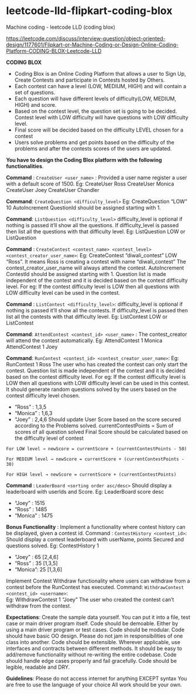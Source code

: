 # leetcode-lld-flipkart-coding-blox

Machine coding - leetcode LLD (coding blox)

https://leetcode.com/discuss/interview-question/object-oriented-design/1177601/Flipkart-or-Machine-Coding-or-Design-Online-Coding-Platform-CODING-BLOX-Leetcode-LLD

**CODING BLOX**

- Coding Blox is an Online Coding Platform that allows a user to Sign Up, Create Contests and participate in Contests hosted by Others.
- Each contest can have a level (LOW, MEDIUM, HIGH) and will contain a set of questions.
- Each question will have different levels of difficulty(LOW, MEDIUM, HIGH) and score.
- Based on the contest level, the question set is going to be decided. Contest level with LOW difficulty will have questions with LOW difficulty level.
- Final score will be decided based on the difficulty LEVEL chosen for a contest
- Users solve problems and get points based on the difficulty of the problems and after the contests scores of the users are updated.

**You have to design the Coding Blox platform with the following functionalities**.

**Command** : `CreateUser <user_name>` :
Provided a user name register a user with a default score of 1500.
Eg: CreateUser Ross
CreateUser Monica
CreateUser Joey
CreateUser Chandler

**Command**: `CreateQuestion <difficulty_level>` <score>
Eg: CreateQuestion “LOW” 10
AutoIncrement QuestionId should be assigned starting with 1.

**Command**: `ListQuestion <difficulty_level>`
difficulty_level is optional if nothing is passed it’ll show all the questions. If difficulty_level is passed then list all the questions with that difficulty level.
Eg: ListQuestion LOW or ListQuestion

**Command** : `CreateContest <contest_name> <contest_level> <contest_creator_user_name>`:
Eg: CreateContest “diwali_contest” LOW “Ross”.
It means Ross is creating a contest with name “diwali_contest”
The contest_creator_user_name will always attend the contest.
AutoIncrement ContestId should be assigned starting with 1.
Question list is made independent of the contest and it is decided based on the contest difficulty level. For eg: If the contest difficulty level is LOW then all questions with LOW difficulty level can be used in the contest.

**Command** : `ListContest <difficulty_level>`:
difficulty_level is optional if nothing is passed it’ll show all the contests. If difficulty_level is passed then list all the contests with that difficulty level.
Eg: ListContest LOW or ListContest

**Command**: `AttendContest <contest_id> <user_name>` :
The contest_creator will attend the contest automatically.
Eg:
AttendContest 1 Monica
AttendContest 1 Joey

**Command**: `RunContest <contest_id> <contest_creator_user_name>`:
Eg: RunContest 1 Ross
The user who has created the contest can only start the contest.
Question list is made independent of the contest and it is decided based on the contest difficulty level. For eg: If the contest difficulty level is LOW then all questions with LOW difficulty level can be used in this contest.  
It should generate random questions solved by the users based on the contest difficulty level chosen.

- “Ross” : 1,3,5
- “Monica” : 1,6,3
- “Joey” : 2,4,6
  Should update User Score based on the score secured according to the Problems solved. currentContestPoints = Sum of scores of all question solved
  Final Score should be calculated based on the difficulty level of contest

`For LOW level → newScore = currentScore + (currentContestPoints - 50) `

`For MEDIUM level → newScore = currentScore + (currentContestPoints - 30) `

`For HIGH level → newScore = currentScore + (currentContestPoints) `

**Command** : `LeaderBoard <sorting order asc/desc>`
Should display a leaderboard with userIds and Score.
Eg: LeaderBoard score desc

- “Joey” : 1515
- “Ross” : 1485
- “Monica” : 1475

**Bonus Functionality** :
Implement a functionality where contest history can be displayed, given a contest id.
Command : `ContestHistory <contest_id>`:
Should display a contest leaderboard with userName, points Secured and questions solved.
Eg: ContestHistory 1

- “Joey” : 65 [2,4,6]
- “Ross” : 35 [1,3,5]
- “Monica”: 25 [1,3,6]

Implement Contest Withdraw functionality where users can withdraw from a contest before the RunContest has executed.
Command: `WithdrawContest <contest_id> <username>`:  
Eg: WithdrawContest 1 “Joey”
The user who created the contest can’t withdraw from the contest.

**Expectations**:
Create the sample data yourself. You can put it into a file, test case or main driver program itself.
Code should be demoable. Either by using a main driver program or test cases.
Code should be modular. Code should have basic OO design. Please do not jam in responsibilities of one class into another.
Code should be extensible. Wherever applicable, use interfaces and contracts between different methods. It should be easy to add/remove functionality without re-writing the entire codebase.
Code should handle edge cases properly and fail gracefully.
Code should be legible, readable and DRY.

**Guidelines**:
Please do not access internet for anything EXCEPT syntax
You are free to use the language of your choice
All work should be your own.
